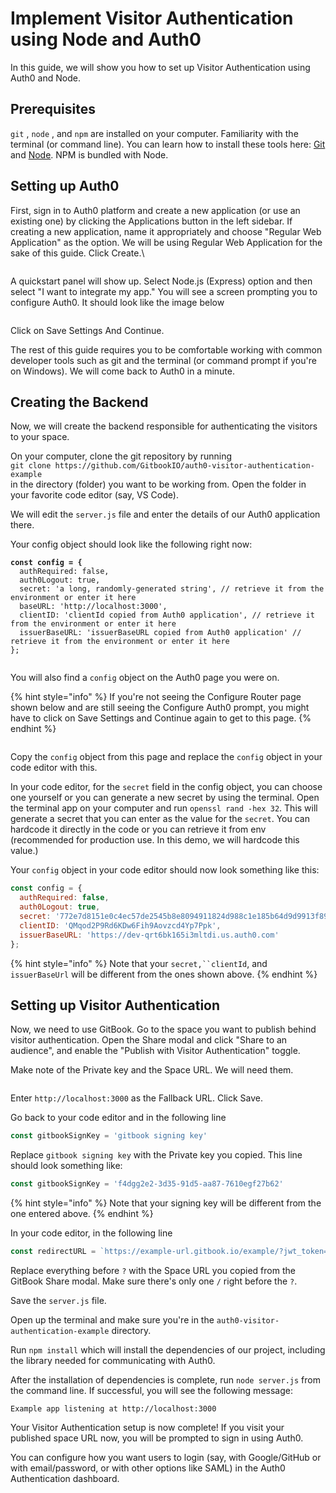 # Implement Visitor Authentication using Node and Auth0

In this guide, we will show you how to set up Visitor Authentication using Auth0 and Node.

## Prerequisites

`git` , `node` , and `npm`  are installed on your computer. Familiarity with the terminal (or command line). You can learn how to install these tools here: [Git](https://git-scm.com/book/en/v2/Getting-Started-Installing-Git) and [Node](https://nodejs.org/en/download). NPM is bundled with Node.

## Setting up Auth0

First, sign in to Auth0 platform and create a new application (or use an existing one) by clicking the Applications button in the left sidebar. If creating a new application, name it appropriately and choose "Regular Web Application" as the option. We will be using Regular Web Application for the sake of this guide. Click Create.\


<figure><img src="../../.gitbook/assets/Screen Shot 2023-10-25 at 4.52.25 PM.png" alt=""><figcaption></figcaption></figure>

A quickstart panel will show up. Select Node.js (Express) option and then select "I want to integrate my app."  You will see a screen prompting you to configure Auth0. It should look like the image below

<figure><img src="../../.gitbook/assets/Screen Shot 2023-10-25 at 4.54.42 PM.png" alt=""><figcaption></figcaption></figure>

Click on Save Settings And Continue.

The rest of this guide requires you to be comfortable working with common developer tools such as git and the terminal (or command prompt if you're on Windows). We will come back to Auth0 in a minute.&#x20;

## Creating the Backend

Now, we will create the backend responsible for authenticating the visitors to your space.&#x20;

On your computer, clone the git repository by running\
`git clone https://github.com/GitbookIO/auth0-visitor-authentication-example` \
in the directory (folder) you want to be working from. Open the folder in your favorite code editor (say, VS Code).

We will edit the `server.js` file and enter the details of our Auth0 application there.

Your config object should look like the following right now:

<pre class="language-javascript"><code class="lang-javascript"><strong>const config = {
</strong>  authRequired: false,
  auth0Logout: true,
  secret: 'a long, randomly-generated string', // retrieve it from the environment or enter it here
  baseURL: 'http://localhost:3000',
  clientID: 'clientId copied from Auth0 application', // retrieve it from the environment or enter it here
  issuerBaseURL: 'issuerBaseURL copied from Auth0 application' // retrieve it from the environment or enter it here
};

</code></pre>

You will also find a `config` object on the Auth0 page you were on.

{% hint style="info" %}
If you're not seeing the Configure Router page shown below and are still seeing the Configure Auth0 prompt, you might have to click on Save Settings and Continue again to get to this page.
{% endhint %}

<figure><img src="../../.gitbook/assets/Screen Shot 2023-10-25 at 5.26.32 PM.png" alt=""><figcaption></figcaption></figure>

Copy the `config` object from this page and replace the `config` object in your code editor with this.

In your code editor, for the `secret` field in the config object, you can choose one yourself or you can generate a new secret by using the terminal. Open the terminal app on your computer and run `openssl rand -hex 32`. This will generate a secret that you can enter as the value for the `secret`. You can hardcode it directly in the code or you can retrieve it from env (recommended for production use. In this demo, we will hardcode this value.)

Your `config` object in your code editor should now look something like this:

```javascript
const config = {
  authRequired: false,
  auth0Logout: true,
  secret: '772e7d8151e0c4ec57de2545b8e8094911824d988c1e185b64d9d9913f894224',
  clientID: 'QMqod2P9Rd6KDw6Fih9Aovzcd4Yp7Ppk',
  issuerBaseURL: 'https://dev-qrt6bk165i3mltdi.us.auth0.com'
};
```

{% hint style="info" %}
Note that your `secret,``clientId`, and `issuerBaseUrl` will be different from the ones shown above.
{% endhint %}

## Setting up Visitor Authentication

Now, we need to use GitBook. Go to the space you want to publish behind visitor authentication. Open the Share modal and click "Share to an audience", and enable the "Publish with Visitor Authentication" toggle.&#x20;

Make note of the Private key and the Space URL. We will need them.

<figure><img src="../../.gitbook/assets/image (2).png" alt=""><figcaption></figcaption></figure>

Enter `http://localhost:3000` as the Fallback URL. Click Save.

Go back to your code editor and in the following line

```javascript
const gitbookSignKey = 'gitbook signing key'
```

Replace `gitbook signing key` with the Private key you copied. This line should look something like:

```javascript
const gitbookSignKey = 'f4dgg2e2-3d35-91d5-aa87-7610egf27b62'
```

{% hint style="info" %}
Note that your signing key will be different from the one entered above.
{% endhint %}

In your code editor, in the following line

```javascript
const redirectURL = `https://example-url.gitbook.io/example/?jwt_token=${token}`
```

Replace everything before `?` with the Space URL you copied from the GitBook Share modal. Make sure there's only one `/` right before the `?`.

Save the `server.js` file.

Open up the terminal and make sure you're in the `auth0-visitor-authentication-example` directory.

Run `npm install` which will install the dependencies of our project, including the library needed for communicating with Auth0.

After the installation of dependencies is complete, run `node server.js` from the command line. If successful, you will see the following message:

```
Example app listening at http://localhost:3000
```

Your Visitor Authentication setup is now complete! If you visit your published space URL now, you will be prompted to sign in using Auth0.&#x20;

You can configure how you want users to login (say, with Google/GitHub or with email/password, or with other options like SAML) in the Auth0 Authentication dashboard.&#x20;

<figure><img src="../../.gitbook/assets/image (3).png" alt=""><figcaption></figcaption></figure>

